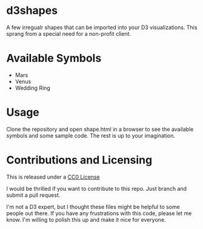 d3shapes
========

A few irregualr shapes that can be imported into your D3 visualizations.  This sprang from a special need for a non-profit client.

Available Symbols
=================
* Mars
* Venus
* Wedding Ring

Usage
=====
Clone the repository and open shape.html in a browser to see the available symbols and some sample code.  The rest is up to your imagination.

Contributions and Licensing
===========================
This is released under a [CC0 License](http://creativecommons.org/publicdomain/zero/1.0/)

I would be thrilled if you want to contribute to this repo.  Just branch and submit a pull request.

I'm not a D3 expert, but I thought these files might be helpful to some people out there.  If you have any frustrations with this code, please let me know.  I'm willing to polish this up and make it nice for everyone.

